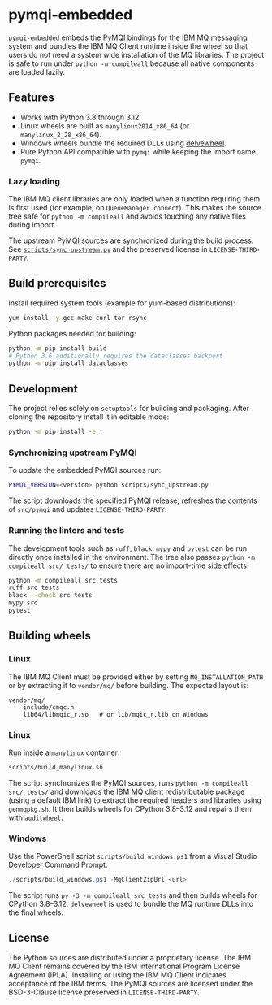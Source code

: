 # pymqi-embedded

`pymqi-embedded` embeds the [PyMQI](https://github.com/pymqi/pymqi) bindings for the IBM MQ
messaging system and bundles the IBM MQ Client runtime inside the wheel so that users do not
need a system wide installation of the MQ libraries. The project is safe to run under
`python -m compileall` because all native components are loaded lazily.

## Features

- Works with Python 3.8 through 3.12.
- Linux wheels are built as `manylinux2014_x86_64` (or `manylinux_2_28_x86_64`).
- Windows wheels bundle the required DLLs using [delvewheel](https://github.com/adang1345/delvewheel).
- Pure Python API compatible with `pymqi` while keeping the import name `pymqi`.

### Lazy loading

The IBM MQ client libraries are only loaded when a function requiring them is
first used (for example, on `QueueManager.connect`). This makes the source tree
safe for `python -m compileall` and avoids touching any native files during
import.

The upstream PyMQI sources are synchronized during the build process. See
[`scripts/sync_upstream.py`](scripts/sync_upstream.py) and the preserved license in
`LICENSE-THIRD-PARTY`.

## Build prerequisites

Install required system tools (example for yum-based distributions):

```bash
yum install -y gcc make curl tar rsync
```

Python packages needed for building:

```bash
python -m pip install build
# Python 3.6 additionally requires the dataclasses backport
python -m pip install dataclasses
```

## Development

The project relies solely on `setuptools` for building and packaging. After
cloning the repository install it in editable mode:

```bash
python -m pip install -e .
```

### Synchronizing upstream PyMQI

To update the embedded PyMQI sources run:

```bash
PYMQI_VERSION=<version> python scripts/sync_upstream.py
```

The script downloads the specified PyMQI release, refreshes the contents of
`src/pymqi` and updates `LICENSE-THIRD-PARTY`.

### Running the linters and tests

The development tools such as `ruff`, `black`, `mypy` and `pytest` can be run
directly once installed in the environment. The tree also passes `python -m
compileall src/ tests/` to ensure there are no import-time side effects:

```bash
python -m compileall src tests
ruff src tests
black --check src tests
mypy src
pytest
```

## Building wheels

### Linux

The IBM MQ Client must be provided either by setting `MQ_INSTALLATION_PATH` or
by extracting it to `vendor/mq/` before building. The expected layout is:

```
vendor/mq/
    include/cmqc.h
    lib64/libmqic_r.so   # or lib/mqic_r.lib on Windows
```

### Linux

Run inside a `manylinux` container:

```bash
scripts/build_manylinux.sh
```

The script synchronizes the PyMQI sources, runs `python -m compileall src/
tests/` and downloads the IBM MQ client redistributable package (using a
default IBM link) to extract the required headers and libraries using
`genmqpkg.sh`. It then builds wheels for CPython 3.8–3.12 and repairs them with
`auditwheel`.

### Windows
Use the PowerShell script `scripts/build_windows.ps1` from a Visual Studio
Developer Command Prompt:

```powershell
./scripts/build_windows.ps1 -MqClientZipUrl <url>
```

The script runs `py -3 -m compileall src tests` and then builds wheels for
CPython 3.8–3.12. `delvewheel` is used to bundle the MQ runtime DLLs into the
final wheels.

## License

The Python sources are distributed under a proprietary license. The IBM MQ
Client remains covered by the IBM International Program License Agreement
(IPLA). Installing or using the IBM MQ Client indicates acceptance of the IBM
terms. The PyMQI sources are licensed under the BSD-3-Clause license preserved
in `LICENSE-THIRD-PARTY`.

